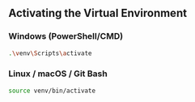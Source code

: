 ## Activating the Virtual Environment

### Windows (PowerShell/CMD)
```sh
.\venv\Scripts\activate
```

### Linux / macOS / Git Bash
```sh
source venv/bin/activate
```